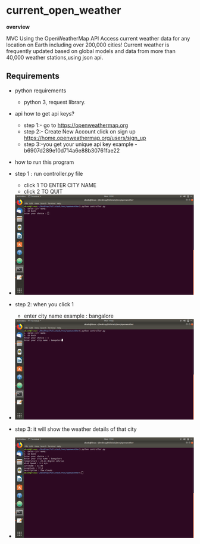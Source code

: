 # current_open_weather

**overview**

MVC Using the OpenWeatherMap API Access current weather data for any location on Earth including over 200,000 cities! Current weather is frequently updated based on global models and data from more than 40,000 weather stations,using json api.

## Requirements
* python requirements
    * python 3, request library.

* api
how to get api keys?
  * step 1:- go to https://openweathermap.org 
  * step 2:- Create New Account click on sign up https://home.openweathermap.org/users/sign_up
  * step 3:-you get your unique api key example -b6907d289e10d714a6e88b30761fae22


* how to run this program 
* step 1 : run controller.py file 
  * click   1 TO ENTER CITY NAME 
  * click   2 TO QUIT


* <img src="screenshot/image/output1.png" alt="alt text" width="600">


* step 2: when you click 1 
  * enter city name example : bangalore
  
* <img src="screenshot/image/output2.png" alt="alt text" width="600">

* step 3: it will show the weather details of that city


* <img src="screenshot/image/output3.png" alt="alt text" width="600">
  

